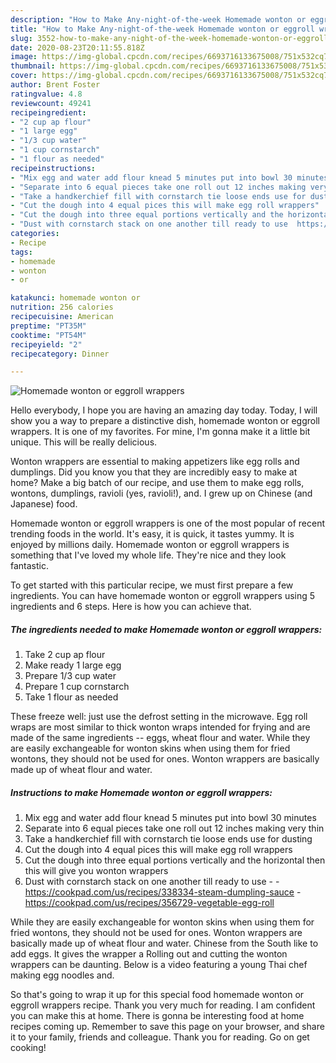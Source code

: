 ```yaml
---
description: "How to Make Any-night-of-the-week Homemade wonton or eggroll wrappers"
title: "How to Make Any-night-of-the-week Homemade wonton or eggroll wrappers"
slug: 3552-how-to-make-any-night-of-the-week-homemade-wonton-or-eggroll-wrappers
date: 2020-08-23T20:11:55.818Z
image: https://img-global.cpcdn.com/recipes/6693716133675008/751x532cq70/homemade-wonton-or-eggroll-wrappers-recipe-main-photo.jpg
thumbnail: https://img-global.cpcdn.com/recipes/6693716133675008/751x532cq70/homemade-wonton-or-eggroll-wrappers-recipe-main-photo.jpg
cover: https://img-global.cpcdn.com/recipes/6693716133675008/751x532cq70/homemade-wonton-or-eggroll-wrappers-recipe-main-photo.jpg
author: Brent Foster
ratingvalue: 4.8
reviewcount: 49241
recipeingredient:
- "2 cup ap flour"
- "1 large egg"
- "1/3 cup water"
- "1 cup cornstarch"
- "1 flour as needed"
recipeinstructions:
- "Mix egg and water add flour knead 5 minutes put into bowl 30 minutes"
- "Separate into 6 equal pieces take one roll out 12 inches making very thin"
- "Take a handkerchief fill with cornstarch tie loose ends use for dusting"
- "Cut the dough into 4 equal pices this will make egg roll wrappers"
- "Cut the dough into three equal portions vertically and the horizontal then this will give you wonton wrappers"
- "Dust with cornstarch stack on one another till ready to use  https://cookpad.com/us/recipes/338334-steam-dumpling-sauce https://cookpad.com/us/recipes/356729-vegetable-egg-roll"
categories:
- Recipe
tags:
- homemade
- wonton
- or

katakunci: homemade wonton or 
nutrition: 256 calories
recipecuisine: American
preptime: "PT35M"
cooktime: "PT54M"
recipeyield: "2"
recipecategory: Dinner

---
```



![Homemade wonton or eggroll wrappers](https://img-global.cpcdn.com/recipes/6693716133675008/751x532cq70/homemade-wonton-or-eggroll-wrappers-recipe-main-photo.jpg)

Hello everybody, I hope you are having an amazing day today. Today, I will show you a way to prepare a distinctive dish, homemade wonton or eggroll wrappers. It is one of my favorites. For mine, I'm gonna make it a little bit unique. This will be really delicious.

Wonton wrappers are essential to making appetizers like egg rolls and dumplings. Did you know you that they are incredibly easy to make at home? Make a big batch of our recipe, and use them to make egg rolls, wontons, dumplings, ravioli (yes, ravioli!), and. I grew up on Chinese (and Japanese) food.

Homemade wonton or eggroll wrappers is one of the most popular of recent trending foods in the world. It's easy, it is quick, it tastes yummy. It is enjoyed by millions daily. Homemade wonton or eggroll wrappers is something that I've loved my whole life. They're nice and they look fantastic.


To get started with this particular recipe, we must first prepare a few ingredients. You can have homemade wonton or eggroll wrappers using 5 ingredients and 6 steps. Here is how you can achieve that.

<!--inarticleads1-->

##### The ingredients needed to make Homemade wonton or eggroll wrappers:

1. Take 2 cup ap flour
1. Make ready 1 large egg
1. Prepare 1/3 cup water
1. Prepare 1 cup cornstarch
1. Take 1 flour as needed


These freeze well: just use the defrost setting in the microwave. Egg roll wraps are most similar to thick wonton wraps intended for frying and are made of the same ingredients -- eggs, wheat flour and water. While they are easily exchangeable for wonton skins when using them for fried wontons, they should not be used for ones. Wonton wrappers are basically made up of wheat flour and water. 

<!--inarticleads2-->

##### Instructions to make Homemade wonton or eggroll wrappers:

1. Mix egg and water add flour knead 5 minutes put into bowl 30 minutes
1. Separate into 6 equal pieces take one roll out 12 inches making very thin
1. Take a handkerchief fill with cornstarch tie loose ends use for dusting
1. Cut the dough into 4 equal pices this will make egg roll wrappers
1. Cut the dough into three equal portions vertically and the horizontal then this will give you wonton wrappers
1. Dust with cornstarch stack on one another till ready to use -  - https://cookpad.com/us/recipes/338334-steam-dumpling-sauce - https://cookpad.com/us/recipes/356729-vegetable-egg-roll


While they are easily exchangeable for wonton skins when using them for fried wontons, they should not be used for ones. Wonton wrappers are basically made up of wheat flour and water. Chinese from the South like to add eggs. It gives the wrapper a Rolling out and cutting the wonton wrappers can be daunting. Below is a video featuring a young Thai chef making egg noodles and. 

So that's going to wrap it up for this special food homemade wonton or eggroll wrappers recipe. Thank you very much for reading. I am confident you can make this at home. There is gonna be interesting food at home recipes coming up. Remember to save this page on your browser, and share it to your family, friends and colleague. Thank you for reading. Go on get cooking!
